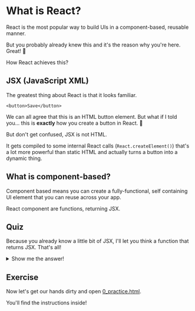 # What is React?

React is the most popular way to build UIs in a component-based, reusable manner.

But you probably already knew this and it's the reason why you're here. Great! 🙌

How React achieves this?

## JSX (JavaScript XML)

The greatest thing about React is that it looks familiar.

```
<button>Save</button>
```

We can all agree that this is an HTML button element. But what if I told you... this is **exactly** how you create a button in React. 🤯

But don't get confused, JSX is not HTML.

It gets compiled to some internal React calls (`React.createElement()`) that's a lot more powerful than static HTML and actually turns a button into a dynamic thing.

## What is component-based?

Component based means you can create a fully-functional, self containing UI element that you can reuse across your app.

React component are functions, returning JSX.

## Quiz

Because you already know a little bit of JSX, I'll let you think a function that returns JSX. That's all!

<details>

  ```
  function SaveButton () {
    return <button>Save</button>
  }
  ```

  or any other way on which you can write this, until it returns the `<button>` syntax

  <summary>Show me the answer!</summary>
</details>


## Exercise

Now let's get our hands dirty and open [0_practice.html](0_practice.html).

You'll find the instructions inside!